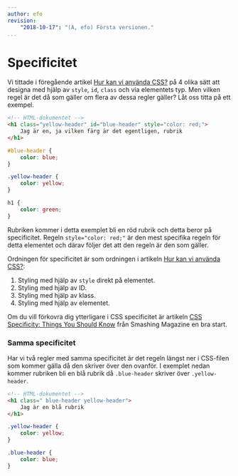 ```yaml
---
author: efo
revision:
    "2018-10-17": "(A, efo) Första versionen."
...
```

Specificitet
=======================

Vi tittade i föregående artikel [Hur kan vi använda CSS?](guide/design-med-html5-och-css3/hur-kan-vi-anvanda-css) på 4 olika sätt att designa med hjälp av `style`, `id`, `class` och via elementets typ. Men vilken regel är det då som gäller om flera av dessa regler gäller? Låt oss titta på ett exempel.

```html
<!-- HTML-dokumentet -->
<h1 class="yellow-header" id="blue-header" style="color: red;">
    Jag är en, ja vilken färg är det egentligen, rubrik
</h1>
```

```css
#blue-header {
    color: blue;
}

.yellow-header {
    color: yellow;
}

h1 {
    color: green;
}
```

Rubriken kommer i detta exemplet bli en röd rubrik och detta beror på specificitet. Regeln `style="color: red;"` är den mest specifika regeln för detta elementet och därav följer det att den regeln är den som gäller.

Ordningen för specificitet är som ordningen i artikeln [Hur kan vi använda CSS?](guide/design-med-html5-och-css3/hur-kan-vi-anvanda-css):

1. Styling med hjälp av `style` direkt på elementet.
1. Styling med hjälp av ID.
1. Styling med hjälp av klass.
1. Styling med hjälp av elementet.

Om du vill förkovra dig ytterligare i CSS specificitet är artikeln [CSS Specificity: Things You Should Know](https://www.smashingmagazine.com/2007/07/css-specificity-things-you-should-know/) från Smashing Magazine en bra start.



### Samma specificitet

Har vi två regler med samma specificitet är det regeln längst ner i CSS-filen som kommer gälla då den skriver över den ovanför. I exemplet nedan kommer rubriken bli en blå rubrik då `.blue-header` skriver över `.yellow-header`.

```html
<!-- HTML-dokumentet -->
<h1 class=" blue-header yellow-header">
    Jag är en blå rubrik
</h1>
```

```css
.yellow-header {
    color: yellow;
}

.blue-header {
    color: blue;
}
```

